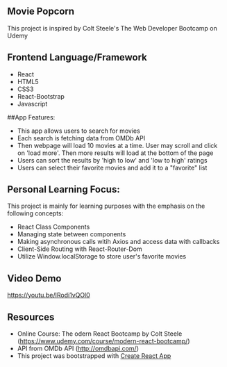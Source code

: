 

## Movie Popcorn
This project is inspired by Colt Steele's The Web Developer Bootcamp on Udemy

## Frontend Language/Framework
* React
* HTML5
* CSS3
* React-Bootstrap
* Javascript

##App Features:
* This app allows users to search for movies
* Each search is fetching data from OMDb API
* Then webpage will load 10 movies at a time. User may scroll and click on 'load more'. Then more results will load at the bottom of the page
*  Users can sort the results by 'high to low' and 'low to high' ratings
* Users can select their favorite movies and add it to a "favorite" list

## Personal Learning Focus:
This project is mainly for learning purposes with the emphasis on the following concepts:
* React Class Components
* Managing state between components
* Making asynchronous calls witih Axios and access data with callbacks
* Client-Side Routing with React-Router-Dom
* Utilize Window.localStorage to store user's favorite movies

## Video Demo
https://youtu.be/IRodi1vQOl0

## Resources
* Online Course: The odern React Bootcamp by Colt Steele (https://www.udemy.com/course/modern-react-bootcamp/)
* API from OMDb API (http://omdbapi.com/)
* This project was bootstrapped with [Create React App](https://github.com/facebook/create-react-app)


